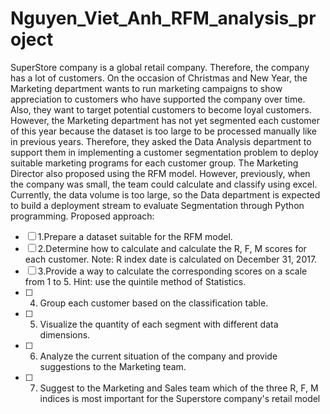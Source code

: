 # Nguyen_Viet_Anh_RFM_analysis_project
SuperStore company is a global retail company. Therefore, the company has a lot of customers.
On the occasion of Christmas and New Year, the Marketing department wants to run marketing campaigns to show appreciation to customers who have supported the company over time. Also, they want to target potential customers to become loyal customers.
However, the Marketing department has not yet segmented each customer of this year because the dataset is too large to be processed manually like in previous years. Therefore, they asked the Data Analysis department to support them in implementing a customer segmentation problem to deploy suitable marketing programs for each customer group.
The Marketing Director also proposed using the RFM model. However, previously, when the company was small, the team could calculate and classify using excel. Currently, the data volume is too large, so the Data department is expected to build a deployment stream to evaluate Segmentation through Python programming.
Proposed approach:

- [ ] 1.Prepare a dataset suitable for the RFM model.
- [ ] 2.Determine how to calculate and calculate the R, F, M scores for each customer. Note: R index date is calculated on December 31, 2017.
- [ ] 3.Provide a way to calculate the corresponding scores on a scale from 1 to 5. Hint: use the quintile method of Statistics.
- [ ] 4. Group each customer based on the classification table.
- [ ] 5. Visualize the quantity of each segment with different data dimensions.
- [ ] 6. Analyze the current situation of the company and provide suggestions to the Marketing team.
- [ ] 7. Suggest to the Marketing and Sales team which of the three R, F, M indices is most important for the Superstore company's retail model
